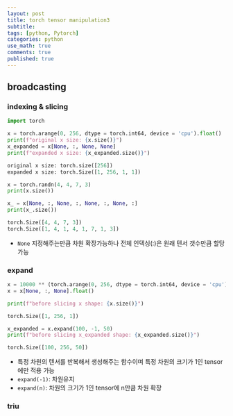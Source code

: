 ```yaml
---
layout: post
title: torch tensor manipulation3
subtitle: 
tags: [python, Pytorch]
categories: python
use_math: true
comments: true
published: true
---
```


## broadcasting


### indexing & slicing

```python
import torch

x = torch.arange(0, 256, dtype = torch.int64, device = 'cpu').float()
print(f"original x size: {x.size()}")
x_expanded = x[None, :, None, None]
print(f"expanded x size: {x_expanded.size()}")
```

```python
original x size: torch.size([256])
expanded x size: torch.Size([1, 256, 1, 1])
```

```python
x = torch.randn(4, 4, 7, 3)
print(x.size())

x_ = x[None, :, None, :, None, :, None, :]
print(x_.size())
```

```python
torch.Size([4, 4, 7, 3])
torch.Size([1, 4, 1, 4, 1, 7, 1, 3])
```

- `None` 지정해주는만큼 차원 확장가능하나 전체 인덱싱(:)은 원래 텐서 갯수만큼 할당 가능

### expand

```python
x = 10000 ** (torch.arange(0, 256, dtype = torch.int64, device = 'cpu').float() / 256)
x = x[None, :, None].float()

print(f"before slicing x shape: {x.size()}")
```

```python
torch.Size([1, 256, 1])
```

```python
x_expanded = x.expand(100, -1, 50)
print(f"before slicing x_expanded shape: {x_expanded.size()}")
```

```python
torch.Size([100, 256, 50])
```

- 특정 차원의 텐서를 반복해서 생성해주는 함수이며 특정 차원의 크기가 1인 tensor에만 적용 가능
- `expand(-1)`: 차원유지
- `expand(n)`: 차원의 크기가 1인 tensor에 n만큼 차원 확장

### triu

